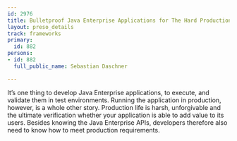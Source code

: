 ```yaml
---
id: 2976
title: Bulletproof Java Enterprise Applications for The Hard Production Life
layout: preso_details
track: frameworks
primary:
  id: 882
persons:
- id: 882
  full_public_name: Sebastian Daschner

---
```

It’s one thing to develop Java Enterprise applications, to execute, and validate them in test environments. Running the application in production, however, is a whole other story. Production life is harsh, unforgivable and the ultimate verification whether your application is able to add value to its users. Besides knowing the Java Enterprise APIs, developers therefore also need to know how to meet production requirements.